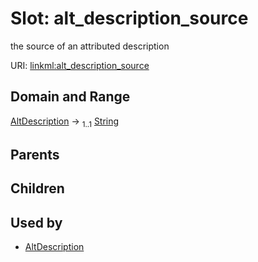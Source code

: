 
# Slot: alt_description_source


the source of an attributed description

URI: [linkml:alt_description_source](https://w3id.org/linkml/alt_description_source)


## Domain and Range

[AltDescription](AltDescription.md) &#8594;  <sub>1..1</sub> [String](types/String.md)

## Parents


## Children


## Used by

 * [AltDescription](AltDescription.md)
